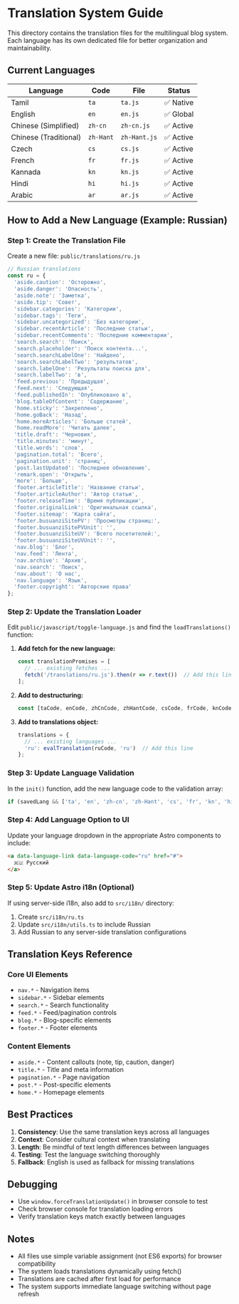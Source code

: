 # Translation System Guide

This directory contains the translation files for the multilingual blog system. Each language has its own dedicated file for better organization and maintainability.

## Current Languages

| Language | Code | File | Status |
|----------|------|------|---------|
| Tamil | `ta` | `ta.js` | ✅ Native |
| English | `en` | `en.js` | ✅ Global |
| Chinese (Simplified) | `zh-cn` | `zh-cn.js` | ✅ Active |
| Chinese (Traditional) | `zh-Hant` | `zh-Hant.js` | ✅ Active |
| Czech | `cs` | `cs.js` | ✅ Active |
| French | `fr` | `fr.js` | ✅ Active |
| Kannada | `kn` | `kn.js` | ✅ Active |
| Hindi | `hi` | `hi.js` | ✅ Active |
| Arabic | `ar` | `ar.js` | ✅ Active |

## How to Add a New Language (Example: Russian)

### Step 1: Create the Translation File

Create a new file: `public/translations/ru.js`

```javascript
// Russian translations
const ru = {
  'aside.caution': 'Осторожно',
  'aside.danger': 'Опасность',
  'aside.note': 'Заметка',
  'aside.tip': 'Совет',
  'sidebar.categories': 'Категории',
  'sidebar.tags': 'Теги',
  'sidebar.uncategorized': 'Без категории',
  'sidebar.recentArticle': 'Последние статьи',
  'sidebar.recentComments': 'Последние комментарии',
  'search.search': 'Поиск',
  'search.placeholder': 'Поиск контента...',
  'search.searchLabelOne': 'Найдено',
  'search.searchLabelTwo': 'результатов',
  'search.labelOne': 'Результаты поиска для',
  'search.labelTwo': 'в',
  'feed.previous': 'Предыдущая',
  'feed.next': 'Следующая',
  'feed.publishedIn': 'Опубликовано в',
  'blog.tableOfContent': 'Содержание',
  'home.sticky': 'Закреплено',
  'home.goBack': 'Назад',
  'home.moreArticles': 'Больше статей',
  'home.readMore': 'Читать далее',
  'title.draft': 'Черновик',
  'title.minutes': 'минут',
  'title.words': 'слов',
  'pagination.total': 'Всего',
  'pagination.unit': 'страниц',
  'post.lastUpdated': 'Последнее обновление',
  'remark.open': 'Открыть',
  'more': 'Больше',
  'footer.articleTitle': 'Название статьи',
  'footer.articleAuthor': 'Автор статьи',
  'footer.releaseTime': 'Время публикации',
  'footer.originalLink': 'Оригинальная ссылка',
  'footer.sitemap': 'Карта сайта',
  'footer.busuanziSitePV': 'Просмотры страниц:',
  'footer.busuanziSitePVUnit': '',
  'footer.busuanziSiteUV': 'Всего посетителей:',
  'footer.busuanziSiteUVUnit': '',
  'nav.blog': 'Блог',
  'nav.feed': 'Лента',
  'nav.archive': 'Архив',
  'nav.search': 'Поиск',
  'nav.about': 'О нас',
  'nav.language': 'Язык',
  'footer.copyright': 'Авторские права'
};
```

### Step 2: Update the Translation Loader

Edit `public/javascript/toggle-language.js` and find the `loadTranslations()` function:

1. **Add fetch for the new language:**
   ```javascript
   const translationPromises = [
     // ... existing fetches ...
     fetch('/translations/ru.js').then(r => r.text())  // Add this line
   ];
   ```

2. **Add to destructuring:**
   ```javascript
   const [taCode, enCode, zhCnCode, zhHantCode, csCode, frCode, knCode, hiCode, arCode, ruCode] = await Promise.all(translationPromises);
   ```

3. **Add to translations object:**
   ```javascript
   translations = {
     // ... existing languages ...
     'ru': evalTranslation(ruCode, 'ru')  // Add this line
   };
   ```

### Step 3: Update Language Validation

In the `init()` function, add the new language code to the validation array:

```javascript
if (savedLang && ['ta', 'en', 'zh-cn', 'zh-Hant', 'cs', 'fr', 'kn', 'hi', 'ar', 'ru'].includes(savedLang)) {
```

### Step 4: Add Language Option to UI

Update your language dropdown in the appropriate Astro components to include:

```html
<a data-language-link data-language-code="ru" href="#">
  🇷🇺 Русский
</a>
```

### Step 5: Update Astro i18n (Optional)

If using server-side i18n, also add to `src/i18n/` directory:

1. Create `src/i18n/ru.ts`
2. Update `src/i18n/utils.ts` to include Russian
3. Add Russian to any server-side translation configurations

## Translation Keys Reference

### Core UI Elements
- `nav.*` - Navigation items
- `sidebar.*` - Sidebar elements  
- `search.*` - Search functionality
- `feed.*` - Feed/pagination controls
- `blog.*` - Blog-specific elements
- `footer.*` - Footer elements

### Content Elements
- `aside.*` - Content callouts (note, tip, caution, danger)
- `title.*` - Title and meta information
- `pagination.*` - Page navigation
- `post.*` - Post-specific elements
- `home.*` - Homepage elements

## Best Practices

1. **Consistency**: Use the same translation keys across all languages
2. **Context**: Consider cultural context when translating
3. **Length**: Be mindful of text length differences between languages
4. **Testing**: Test the language switching thoroughly
5. **Fallback**: English is used as fallback for missing translations

## Debugging

- Use `window.forceTranslationUpdate()` in browser console to test
- Check browser console for translation loading errors
- Verify translation keys match exactly between languages

## Notes

- All files use simple variable assignment (not ES6 exports) for browser compatibility
- The system loads translations dynamically using fetch()
- Translations are cached after first load for performance
- The system supports immediate language switching without page refresh